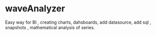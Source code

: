 waveAnalyzer
============
Easy way for BI , creating charts, dahsboards, add datasource, add sql , snapshots , mathematical analysis of series.
